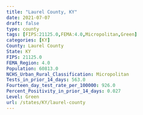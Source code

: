 ```yaml
---
title: "Laurel County, KY"
date: 2021-07-07
draft: false
type: county
tags: [FIPS:21125.0,FEMA:4.0,Micropolitan,Green]
categories: [KY]
County: Laurel County
State: KY
FIPS: 21125.0
FEMA_Region: 4.0
Population: 60813.0
NCHS_Urban_Rural_Classification: Micropolitan
Tests_in_prior_14_days: 563.0
Fourteen_day_test_rate_per_100000: 926.0
Percent_Positivity_in_prior_14_days: 0.027
Level: Green
url: /states/KY/laurel-county
---
```




